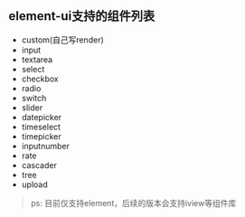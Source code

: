 ## element-ui支持的组件列表
- custom(自己写render)
- input
- textarea
- select
- checkbox
- radio
- switch
- slider
- datepicker
- timeselect
- timepicker
- inputnumber
- rate
- cascader
- tree
- upload


> ps: 目前仅支持element，后续的版本会支持iview等组件库